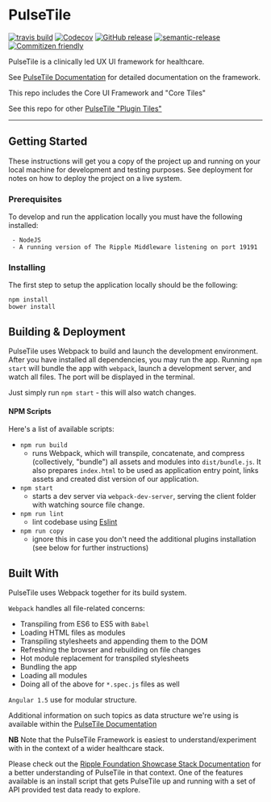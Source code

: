 # PulseTile

[![travis build](https://img.shields.io/travis/PulseTile/PulseTile.svg?style=flat-square)](https://travis-ci.org/PulseTile/PulseTile)
[![Codecov](https://img.shields.io/codecov/c/github/PulseTile/PulseTile/develop.svg?style=flat-square)](https://codecov.io/gh/PulseTile/PulseTile)
[![GitHub release](https://img.shields.io/github/release/PulseTile/PulseTile.svg?style=flat-square)](https://github.com/PulseTile/PulseTile/releases)
[![semantic-release](https://img.shields.io/badge/%20%20%F0%9F%93%A6%F0%9F%9A%80-semantic--release-e10079.svg?style=flat-square)](https://github.com/semantic-release/semantic-release)
[![Commitizen friendly](https://img.shields.io/badge/commitizen-friendly-brightgreen.svg?style=flat-square)](http://commitizen.github.io/cz-cli/)

PulseTile is a clinically led UX UI framework for healthcare.

See [PulseTile Documentation](http://docs.pulsetile.com/) for detailed documentation on the framework.

This repo includes the Core UI Framework and "Core Tiles"

See this repo for other [PulseTile "Plugin Tiles"](https://github.com/PulseTile-Plugins)

---

## Getting Started
These instructions will get you a copy of the project up and running on your local machine for development and testing purposes. See deployment for notes on how to deploy the project on a live system.

### Prerequisites

To develop and run the application locally you must have the following installed:

```
 - NodeJS
 - A running version of The Ripple Middleware listening on port 19191
```
### Installing

The first step to setup the application locally should be the following: 
```
npm install
bower install
```


## Building & Deployment

PulseTile uses Webpack to build and launch the development environment. After you have installed all dependencies, you may run the app. Running `npm start` will bundle the app with `webpack`, launch a development server, and watch all files. The port will be displayed in the terminal.

Just simply run `npm start` - this will also watch changes.

#### NPM Scripts
Here's a list of available scripts:
* `npm run build`
  * runs Webpack, which will transpile, concatenate, and compress (collectively, "bundle") all assets and modules into `dist/bundle.js`. It also prepares `index.html` to be used as application entry point, links assets and created dist version of our application.
* `npm start`
  * starts a dev server via `webpack-dev-server`, serving the client folder with watching source file change.
* `npm run lint`
  * lint codebase using [Eslint](http://eslint.org/)
* `npm run copy`
  * ignore this in case you don't need the additional plugins installation (see below for further instructions) 

## Built With

PulseTile uses Webpack together for its build system.

`Webpack` handles all file-related concerns:
* Transpiling from ES6 to ES5 with `Babel`
* Loading HTML files as modules
* Transpiling stylesheets and appending them to the DOM
* Refreshing the browser and rebuilding on file changes
* Hot module replacement for transpiled stylesheets
* Bundling the app
* Loading all modules
* Doing all of the above for `*.spec.js` files as well

`Angular 1.5` use for modular structure.

Additional information on such topics as data structure we're using is available within the [PulseTile Documentation](http://docs.pulsetile.com/)

**NB** Note that the PulseTile Framework is easiest to understand/experiment with in the context of a wider healthcare stack.

Please check out the [Ripple Foundation Showcase Stack Documentation](http://docs-showcase.ripple.foundation/) for a better understanding of PulseTile in that context.
One of the features available is an install script that gets PulseTile up and running with a set of API provided test data ready to explore.  
